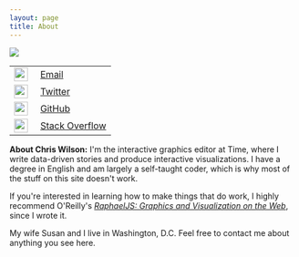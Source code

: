 ```yaml
---
layout: page
title: About
---
```

<div class="aboutme">    
    <div class="contact_and_photo">
        <img class="mug" src="/img/site/wilson_medrez.jpg" />
        <table class="contactinfo">
            <tr>
                <td style="width: 30px"><img style="height: 24px" src="/img/site/icon_email.png" /></td>
                <td><a href="mailto:christopher.e.wilson@gmail.com">Email</a></td>
            </tr>
            <tr>
                <td><img style="height: 24px" src="/img/site/icon_twitter.png" /></td>
                <td><a href="http://twitter.com/#!/chriswilsondc">Twitter</a></td>
            </tr>
            <tr>
                <td><img style="height: 24px" src="/img/site/icon_git.png" /></td>
                <td><a href="https://github.com/mechanicalscribe">GitHub</a></td>
            </tr>
            <tr>
                <td><img style="height: 24px" src="/img/site/icon_so.png" /></td>
                <td><a href="http://stackoverflow.com/users/1779735/chris-wilson">Stack Overflow</a></td>
            </tr>
        </table>
    </div>
    <div class="text">
        <p><strong>About Chris Wilson:</strong> I'm the interactive graphics editor at Time, where I write data-driven stories and produce interactive visualizations. I have a degree in English and am largely a self-taught coder, which is why most of the stuff on this site doesn't work. </p>
        <p>If you're interested in learning how to make things that do work, I highly recommend O'Reilly's <em><a href="http://shop.oreilly.com/product/0636920029601.do">RaphaelJS: Graphics and Visualization on the Web</a></em>, since I wrote it.</p>
        <p>My wife Susan and I live in Washington, D.C. Feel free to contact me about anything you see here.</p>
    </div>    
</div>